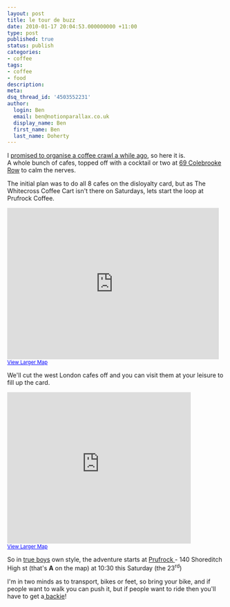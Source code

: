 ```yaml
---
layout: post
title: le tour de buzz
date: 2010-01-17 20:04:53.000000000 +11:00
type: post
published: true
status: publish
categories:
- coffee
tags:
- coffee
- food
description:
meta:
dsq_thread_id: '4503552231'
author:
  login: Ben
  email: ben@notionparallax.co.uk
  display_name: Ben
  first_name: Ben
  last_name: Doherty
---
```

<p>I <a href="http://www.notionparallax.co.uk/wordpress/index.php/2009/12/tour-of-disloyalty/">promised to organise a coffee crawl a while ago</a>, so here it is.<br />
A whole bunch of cafes, topped off with a cocktail or two at <a href="http://www.69colebrookerow.com/">69 Colebrooke Row</a> to calm the nerves.</p>
<p>The initial plan was to do all 8 cafes on the disloyalty card, but as The Whitecross Coffee Cart isn't there on Saturdays, lets start the loop at Prufrock Coffee.</p>
<p><iframe width="490" height="350" frameborder="0" scrolling="no" marginheight="0" marginwidth="0" src="http://maps.google.co.uk/maps?f=d&amp;source=s_d&amp;saddr=W1G+0JF+(%40+the+Match+Bar)&amp;daddr=WC1N+3HZ+(The+Espresso+Room)+to:EC1+(The+Whitecross+Coffee+Cart)+to:E1+6JE+(Prufrock+Coffee)+to:EC2M+4TP+(Taylor+St+Baristas)+to:E1+6QR+(Nude+Espresso)+to:E2+7SJ+(Taste+of+Bitter+Love)+to:E8+4PH+(Climpson+And+Sons)+to:N1+4NH+(Tina,+we+salute+you)+to:69+Colebrooke+Row,+London+N1+8AA+()&amp;hl=en&amp;geocode=FSgTEgMdr9H9_ykpub891Rp2SDGeEiyo5W-gmg%3BFdIoEgMdhCr-_ykFbKlfNht2SDHIlJRK5vStjg%3BFUAyEgMdK4v-_yntHupMQxt2SDF1FaZHUb24PQ%3BFRI7EgMdPc7-_ynbCyFuuhx2SDF1jS5c3GouMg%3BFTMXEgMdMsr-_ylTbp3-shx2SDEM7VVQePrJ2w%3BFeMiEgMdc-L-_ykVb-nVtRx2SDHJ4PAemUqavQ%3BFdRMEgMdivP-_ynJKHTLwBx2SDEp0-IeXjiB6g%3BFW9jEgMdLg7__ynHnIbN6Rx2SDF-oqZ5m937oA%3BFUiUEgMdu8r-_ym76Xf_jhx2SDFFS_pAeVQg-A%3B&amp;mra=ls&amp;dirflg=w&amp;sll=51.532882,-0.101967&amp;sspn=0.069517,0.181446&amp;ie=UTF8&amp;ll=51.5329,-0.1019&amp;spn=0.03314,0.08218&amp;t=h&amp;output=embed">
There really should be an iframe here :(
</iframe><br /><small><a href="http://maps.google.co.uk/maps?f=d&amp;source=embed&amp;saddr=W1G+0JF+(%40+the+Match+Bar)&amp;daddr=WC1N+3HZ+(The+Espresso+Room)+to:EC1+(The+Whitecross+Coffee+Cart)+to:E1+6JE+(Prufrock+Coffee)+to:EC2M+4TP+(Taylor+St+Baristas)+to:E1+6QR+(Nude+Espresso)+to:E2+7SJ+(Taste+of+Bitter+Love)+to:E8+4PH+(Climpson+And+Sons)+to:N1+4NH+(Tina,+we+salute+you)+to:69+Colebrooke+Row,+London+N1+8AA+()&amp;hl=en&amp;geocode=FSgTEgMdr9H9_ykpub891Rp2SDGeEiyo5W-gmg%3BFdIoEgMdhCr-_ykFbKlfNht2SDHIlJRK5vStjg%3BFUAyEgMdK4v-_yntHupMQxt2SDF1FaZHUb24PQ%3BFRI7EgMdPc7-_ynbCyFuuhx2SDF1jS5c3GouMg%3BFTMXEgMdMsr-_ylTbp3-shx2SDEM7VVQePrJ2w%3BFeMiEgMdc-L-_ykVb-nVtRx2SDHJ4PAemUqavQ%3BFdRMEgMdivP-_ynJKHTLwBx2SDEp0-IeXjiB6g%3BFW9jEgMdLg7__ynHnIbN6Rx2SDF-oqZ5m937oA%3BFUiUEgMdu8r-_ym76Xf_jhx2SDFFS_pAeVQg-A%3B&amp;mra=ls&amp;dirflg=w&amp;sll=51.532882,-0.101967&amp;sspn=0.069517,0.181446&amp;ie=UTF8&amp;ll=51.5329,-0.1019&amp;spn=0.03314,0.08218&amp;t=h" style="color:#0000FF;text-align:left">View Larger Map</a></small></p>
<p>We'll cut the west London cafes off and you can visit them at your leisure to fill up the card.</p>
<p><iframe width="425" height="350" frameborder="0" scrolling="no" marginheight="0" marginwidth="0" src="http://maps.google.co.uk/maps?f=d&amp;source=s_d&amp;saddr=E1+6JE+(Prufrock+Coffee)&amp;daddr=EC2M+4TP+(Taylor+St+Baristas)+to:E1+6QR+(Nude+Espresso)+to:E2+7SJ+(Taste+of+Bitter+Love)+to:E8+4PH+(Climpson+And+Sons)+to:N1+4NH+(Tina,+we+salute+you)+to:69+Colebrooke+Row,+London+N1+8AA+()&amp;geocode=FRI7EgMdPc7-_ynbCyFuuhx2SDF1jS5c3GouMg%3BFTMXEgMdMsr-_ylTbp3-shx2SDEM7VVQePrJ2w%3BFeMiEgMdc-L-_ykVb-nVtRx2SDHJ4PAemUqavQ%3BFdRMEgMdivP-_ynJKHTLwBx2SDEp0-IeXjiB6g%3BFW9jEgMdLg7__ynHnIbN6Rx2SDF-oqZ5m937oA%3BFUiUEgMdu8r-_ym76Xf_jhx2SDFFS_pAeVQg-A%3BFfthEgMdH3T-_yn1YfZdZxt2SDEVhWRPmRgmqw&amp;hl=en&amp;mra=ls&amp;dirflg=w&amp;sll=51.533309,-0.08111&amp;sspn=0.034758,0.090723&amp;ie=UTF8&amp;t=h&amp;ll=51.53332,-0.081135&amp;spn=0.0323,0.04065&amp;output=embed">
There really should be an iframe here :(
</iframe><br /><small><a href="http://maps.google.co.uk/maps?f=d&amp;source=embed&amp;saddr=E1+6JE+(Prufrock+Coffee)&amp;daddr=EC2M+4TP+(Taylor+St+Baristas)+to:E1+6QR+(Nude+Espresso)+to:E2+7SJ+(Taste+of+Bitter+Love)+to:E8+4PH+(Climpson+And+Sons)+to:N1+4NH+(Tina,+we+salute+you)+to:69+Colebrooke+Row,+London+N1+8AA+()&amp;geocode=FRI7EgMdPc7-_ynbCyFuuhx2SDF1jS5c3GouMg%3BFTMXEgMdMsr-_ylTbp3-shx2SDEM7VVQePrJ2w%3BFeMiEgMdc-L-_ykVb-nVtRx2SDHJ4PAemUqavQ%3BFdRMEgMdivP-_ynJKHTLwBx2SDEp0-IeXjiB6g%3BFW9jEgMdLg7__ynHnIbN6Rx2SDF-oqZ5m937oA%3BFUiUEgMdu8r-_ym76Xf_jhx2SDFFS_pAeVQg-A%3BFfthEgMdH3T-_yn1YfZdZxt2SDEVhWRPmRgmqw&amp;hl=en&amp;mra=ls&amp;dirflg=w&amp;sll=51.533309,-0.08111&amp;sspn=0.034758,0.090723&amp;ie=UTF8&amp;t=h&amp;ll=51.53332,-0.081135&amp;spn=0.0323,0.04065" style="color:#0000FF;text-align:left">View Larger Map</a></small></p>
<p>So in <a href="http://img2.photographersdirect.com/img/16398/wm/pd729422.jpg">true boys</a> own style, the adventure starts at <a href="http://en.wikipedia.org/wiki/The_Love_Song_of_J._Alfred_Prufrock#Interpretation">Prufrock </a>- 140 Shoreditch High st (that's <strong>A</strong> on the map) at 10:30 this Saturday (the 23<sup>rd</sup>)</p>
<p>I'm in two minds as to transport, bikes or feet, so bring your bike, and if people want to walk you can push it, but if people want to ride then you'll have to get a<a href="http://sexify.files.wordpress.com/2009/10/backie-sidesaddle-small.jpg"> backie</a>!</p>
